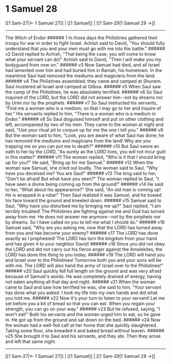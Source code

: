 # 1 Samuel 28

[[1 Sam-27|← 1 Samuel 27]] | [[1 Samuel]] | [[1 Sam-29|1 Samuel 29 →]]
***

The Witch of Endor ###### 1 In those days the Philistines gathered their troops for war in order to fight Israel. Achish said to David, "You should fully understand that you and your men must go with me into the battle." ###### v2 David replied to Achish, "That being the case, you will come to know what your servant can do!" Achish said to David, "Then I will make you my bodyguard from now on." ###### v3 Now Samuel had died, and all Israel had lamented over him and had buried him in Ramah, his hometown. In the meantime Saul had removed the mediums and magicians from the land. ###### v4 The Philistines assembled; they came and camped at Shunem. Saul mustered all Israel and camped at Gilboa. ###### v5 When Saul saw the camp of the Philistines, he was absolutely terrified. ###### v6 So Saul inquired of the LORD, but the LORD did not answer him--not by dreams nor by Urim nor by the prophets. ###### v7 So Saul instructed his servants, "Find me a woman who is a medium, so that I may go to her and inquire of her." His servants replied to him, "There is a woman who is a medium in Endor." ###### v8 So Saul disguised himself and put on other clothing and left, accompanied by two of his men. They came to the woman at night and said, "Use your ritual pit to conjure up for me the one I tell you." ###### v9 But the woman said to him, "Look, you are aware of what Saul has done; he has removed the mediums and magicians from the land! Why are you trapping me so you can put me to death?" ###### v10 But Saul swore an oath to her by the LORD, "As surely as the LORD lives, you will not incur guilt in this matter!" ###### v11 The woman replied, "Who is it that I should bring up for you?" He said, "Bring up for me Samuel." ###### v12 When the woman saw Samuel, she cried out loudly. The woman said to Saul, "Why have you deceived me? You are Saul!" ###### v13 The king said to her, "Don't be afraid! But what have you seen?" The woman replied to Saul, "I have seen a divine being coming up from the ground!" ###### v14 He said to her, "What about his appearance?" She said, "An old man is coming up! He is wrapped in a robe!" Then Saul realized it was Samuel, and he bowed his face toward the ground and kneeled down. ###### v15 Samuel said to Saul, "Why have you disturbed me by bringing me up?" Saul replied, "I am terribly troubled! The Philistines are fighting against me and God has turned away from me. He does not answer me anymore--not by the prophets nor by dreams. So I have called on you to tell me what I should do." ###### v16 Samuel said, "Why are you asking me, now that the LORD has turned away from you and has become your enemy? ###### v17 The LORD has done exactly as I prophesied! The LORD has torn the kingdom from your hand and has given it to your neighbor David! ###### v18 Since you did not obey the LORD and did not carry out his fierce anger against the Amalekites, the LORD has done this thing to you today. ###### v19 The LORD will hand you and Israel over to the Philistines! Tomorrow both you and your sons will be with me. The LORD will also hand the army of Israel over to the Philistines!" ###### v20 Saul quickly fell full length on the ground and was very afraid because of Samuel's words. He was completely drained of energy, having not eaten anything all that day and night. ###### v21 When the woman came to Saul and saw how terrified he was, she said to him, "Your servant has done what you asked. I took my life into my own hands and did what you told me. ###### v22 Now it's your turn to listen to your servant! Let me set before you a bit of bread so that you can eat. When you regain your strength, you can go on your way." ###### v23 But he refused, saying, "I won't eat!" Both his servants and the woman urged him to eat, so he gave in. He got up from the ground and sat down on the bed. ###### v24 Now the woman had a well-fed calf at her home that she quickly slaughtered. Taking some flour, she kneaded it and baked bread without leaven. ###### v25 She brought it to Saul and his servants, and they ate. Then they arose and left that same night.

***
[[1 Sam-27|← 1 Samuel 27]] | [[1 Samuel]] | [[1 Sam-29|1 Samuel 29 →]]
